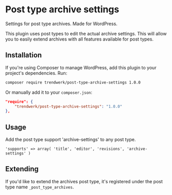 Post type archive settings
===============

Settings for post type archives. Made for WordPress.

This plugin uses post types to edit the actual archive settings. This will allow you to easily extend archives with all features available for post types.

## Installation
If you're using Composer to manage WordPress, add this plugin to your project's dependencies. Run:
```sh
composer require trendwerk/post-type-archive-settings 1.0.0
```

Or manually add it to your `composer.json`:
```json
"require": {
	"trendwerk/post-type-archive-settings": "1.0.0"
},
```

## Usage

Add the post type support 'archive-settings' to any post type.

```
'supports' => array( 'title', 'editor', 'revisions', 'archive-settings' )
```

## Extending

If you'd like to extend the archives post type, it's registered under the post type name `_post_type_archives`.
